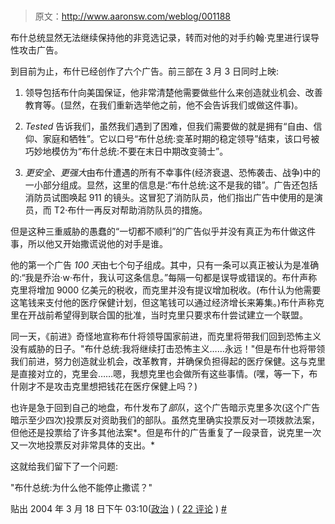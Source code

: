 # 

> 原文：<http://www.aaronsw.com/weblog/001188>

布什总统显然无法继续保持他的非竞选记录，转而对他的对手约翰·克里进行误导性攻击广告。

到目前为止，布什已经创作了六个广告。前三部在 3 月 3 日同时上映:

1.  领导包括布什向美国保证，他非常清楚他需要做些什么来创造就业机会、改善教育等。(显然，在我们重新选举他之前，他不会告诉我们或做这件事)。

2.  *Tested* 告诉我们，虽然我们遇到了困难，但我们需要做的就是拥有“自由、信仰、家庭和牺牲”。它以口号“布什总统:变革时期的稳定领导”结束，该口号被巧妙地模仿为“布什总统:不要在末日中期改变骑士”。

3.  *更安全、更强大*由布什遭遇的所有不幸事件(经济衰退、恐怖袭击、战争)中的一小部分组成。显然，这里的信息是:“布什总统:这不是我的错”。广告还包括消防员试图唤起 911 的镜头。这冒犯了消防队员，他们指出广告中使用的是演员，而 T2·布什一再反对帮助消防队员的措施。

但是这种三重威胁的愚蠢的“一切都不顺利”的广告似乎并没有真正为布什做这件事，所以他又开始撒谎说他的对手是谁。

他的第一个广告 *100 天*由七个句子组成。其中，只有一条可以真正被认为是准确的:“我是乔治·w·布什，我认可这条信息。”每隔一句都是误导或错误的。布什声称克里将增加 9000 亿美元的税收，而克里并没有提议增加税收。(布什认为他需要这笔钱来支付他的医疗保健计划，但这笔钱可以通过经济增长来筹集。)布什声称克里在开战前希望得到联合国的批准，当时克里只要求布什尝试建立一个联盟。

同一天，《前进》奇怪地宣称布什将领导国家前进，而克里将带我们回到恐怖主义没有威胁的日子。"布什总统:我将继续打击恐怖主义……永远！"但是布什也将带领我们前进，努力创造就业机会，改革教育，并确保负担得起的医疗保健。这与克里是直接对立的，克里会……嗯，我想克里也会做所有这些事情。(嘿，等一下，布什刚才不是攻击克里想把钱花在医疗保健上吗？)

也许是急于回到自己的地盘，布什发布了*部队*，这个广告暗示克里多次(这个广告暗示至少四次)投票反对资助我们的部队。虽然克里确实投票反对一项拨款法案，但他还是投票给了许多其他法案*。但是布什的广告重复了一段录音，说克里一次又一次地投票反对非常具体的支出。*

这就给我们留下了一个问题:

"布什总统:为什么他不能停止撒谎？"

贴出 2004 年 3 月 18 日下午 03:10([政治](cat_politics) ) ( [22 评论](#comments) ) [#](001188)

